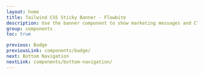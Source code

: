 ```yaml
---
layout: home
title: Tailwind CSS Sticky Banner - Flowbite
description: Use the banner component to show marketing messages and CTA buttons at the top or bottom side of your website based on the utility classes from Tailwind CSS
group: components
toc: true

previous: Badge
previousLink: components/badge/
next: Bottom Navigation
nextLink: components/bottom-navigation/
---
```

